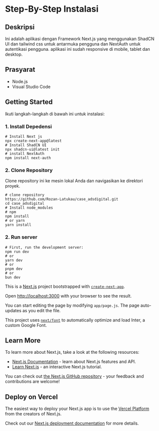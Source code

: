 # Step-By-Step Instalasi

## Deskripsi

Ini adalah aplikasi dengan Framework Next.js yang menggunakan ShadCN UI dan tailwind css untuk antarmuka pengguna dan NextAuth untuk autentikasi pengguna. aplikasi ini sudah responsive di mobile, tablet dan desktop.

## Prasyarat

- Node.js 
- Visual Studio Code

## Getting Started

Ikuti langkah-langkah di bawah ini untuk instalasi:

### 1. Install Depedensi

``` 
# Install Next js
npx create-next-app@latest
# Install ShadCN UI
npx shadcn-ui@latest init
# install NextAuth
npm install next-auth
```

### 2. Clone Repository

Clone repository ini ke mesin lokal Anda dan navigasikan ke direktori proyek.

```
# clone repository
https://github.com/Rozan-Latukau/case_adsdigital.git
cd case_adsdigital
# Install node_modules
# npm
npm install
# or yarn
yarn install
```

### 2. Run server

```
# First, run the development server:
npm run dev
# or
yarn dev
# or
pnpm dev
# or
bun dev
```


This is a [Next.js](https://nextjs.org/) project bootstrapped with [`create-next-app`](https://github.com/vercel/next.js/tree/canary/packages/create-next-app).


Open [http://localhost:3000](http://localhost:3000) with your browser to see the result.

You can start editing the page by modifying `app/page.js`. The page auto-updates as you edit the file.

This project uses [`next/font`](https://nextjs.org/docs/basic-features/font-optimization) to automatically optimize and load Inter, a custom Google Font.

## Learn More

To learn more about Next.js, take a look at the following resources:

- [Next.js Documentation](https://nextjs.org/docs) - learn about Next.js features and API.
- [Learn Next.js](https://nextjs.org/learn) - an interactive Next.js tutorial.

You can check out [the Next.js GitHub repository](https://github.com/vercel/next.js/) - your feedback and contributions are welcome!

## Deploy on Vercel

The easiest way to deploy your Next.js app is to use the [Vercel Platform](https://vercel.com/new?utm_medium=default-template&filter=next.js&utm_source=create-next-app&utm_campaign=create-next-app-readme) from the creators of Next.js.

Check out our [Next.js deployment documentation](https://nextjs.org/docs/deployment) for more details.
